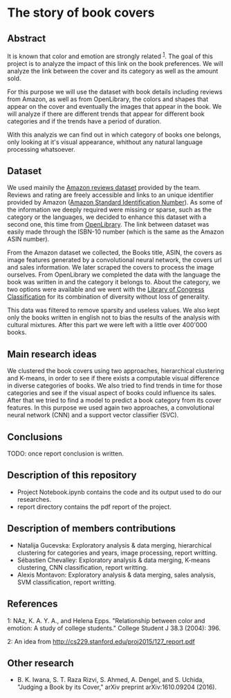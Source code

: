 # The story of book covers

## Abstract

It is known that color and emotion are strongly related <sup>[1](#1)</sup>. The goal of this project is to analyze the impact of this link on the book preferences. We will analyze the link between the cover and its category as well as the amount sold.

For this purpose we will use the dataset with book details including reviews from Amazon, as well as from OpenLibrary, the colors and shapes that appear on the cover and eventually the images that appear in the book. We will analyze if there are different trends that appear for different book categories and if the trends have a period of duration.

With this analyzis we can find out in which category of books one belongs, only looking at it's visual appearance, whithout any natural language processing whatsoever.

## Dataset

We used mainily the [Amazon reviews dataset](http://jmcauley.ucsd.edu/data/amazon/) provided by the team. Reviews and rating are freely accessible and links to an unique identifier provided by Amazon ([Amazon Standard Identification Number](https://en.wikipedia.org/wiki/Amazon_Standard_Identification_Number)). As some of the information we deeply required were missing or sparse, such as the category or the languages, we decided to enhance this dataset with a second one, this time from [OpenLibrary](https://openlibrary.org). The link between dataset was easily made through the ISBN-10 number (which is the same as the Amazon ASIN number).

From the Amazon dataset we collected, the Books title, ASIN, the covers as image features generated by a convolutional neural network, the covers url and sales information. We later scraped the covers to process the image ourselves.
From OpenLibrary we completed the data with the language the book was written in and the category it belongs to. About the category, we two options were available and we went with the [Library of Congress Classification](https://en.wikipedia.org/wiki/Library_of_Congress_Classification) for its combination of diversity without loss of generality.

This data was filtered to remove sparsity and useless values. We also kept only the books written in english not to bias the results of the analysis with cultural mixtures. After this part we were left with a little over 400'000 books.

## Main research ideas

We clustered the book covers using two approaches, hierarchical clustering and K-means, in order to see if there exists a computable visual difference in diverse categories of books. We also tried to find trends in time for those categories and see if the visual aspect of books could influence its sales.
After that we tried to find a model to predict a book category from its cover features. In this purpose we used again two approaches, a convolutional neural network (CNN) and a support vector classifier (SVC).

## Conclusions

TODO: once report conclusion is written.

## Description of this repository

- Project Notebook.ipynb contains the code and its output used to do our researches.
- report directory contains the pdf report of the project.

## Description of members contributions

- Natalija Gucevska: Exploratory analysis & data merging, hierarchical clustering for categories and years, image processing, report writting.
- Sébastien Chevalley: Exploratory analysis & data merging, K-means clustering, CNN classification, report writting.
- Alexis Montavon: Exploratory analysis & data merging, sales analysis, SVM classification, report writting.

## References

<a name="1">1</a>: NAz, K. A. Y. A., and Helena Epps. "Relationship between color and emotion: A study of college students." College Student J 38.3 (2004): 396.

<a name="2">2</a>: An idea from http://cs229.stanford.edu/proj2015/127_report.pdf

## Other research

* B. K. Iwana, S. T. Raza Rizvi, S. Ahmed, A. Dengel, and S. Uchida, "Judging a Book by its Cover," arXiv preprint arXiv:1610.09204 (2016).

